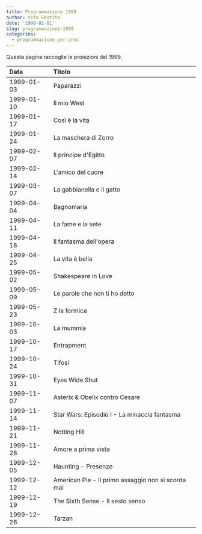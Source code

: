 ```yaml
---
title: Programmazione 1999
author: Vito Sestito
date: '1999-01-01'
slug: programmazione-1999
categories:
  - programmazione-per-anni
---
```



Questa pagina raccoglie le proiezioni del 1999.






|Data       |Titolo                                             |
|:----------|:--------------------------------------------------|
|1999-01-03 |Paparazzi                                          |
|1999-01-10 |Il mio West                                        |
|1999-01-17 |Così è la vita                                     |
|1999-01-24 |La maschera di Zorro                               |
|1999-02-07 |Il principe d'Egitto                               |
|1999-02-14 |L'amico del cuore                                  |
|1999-03-07 |La gabbianella e il gatto                          |
|1999-04-04 |Bagnomaria                                         |
|1999-04-11 |La fame e la sete                                  |
|1999-04-18 |Il fantasma dell'opera                             |
|1999-04-25 |La vita è bella                                    |
|1999-05-02 |Shakespeare in Love                                |
|1999-05-09 |Le parole che non ti ho detto                      |
|1999-05-23 |Z la formica                                       |
|1999-10-03 |La mummia                                          |
|1999-10-17 |Entrapment                                         |
|1999-10-24 |Tifosi                                             |
|1999-10-31 |Eyes Wide Shut                                     |
|1999-11-07 |Asterix & Obelix contro Cesare                     |
|1999-11-14 |Star Wars: Episodio I - La minaccia fantasma       |
|1999-11-21 |Notting Hill                                       |
|1999-11-28 |Amore a prima vista                                |
|1999-12-05 |Haunting - Presenze                                |
|1999-12-12 |American Pie - Il primo assaggio non si scorda mai |
|1999-12-19 |The Sixth Sense - Il sesto senso                   |
|1999-12-26 |Tarzan                                             |


